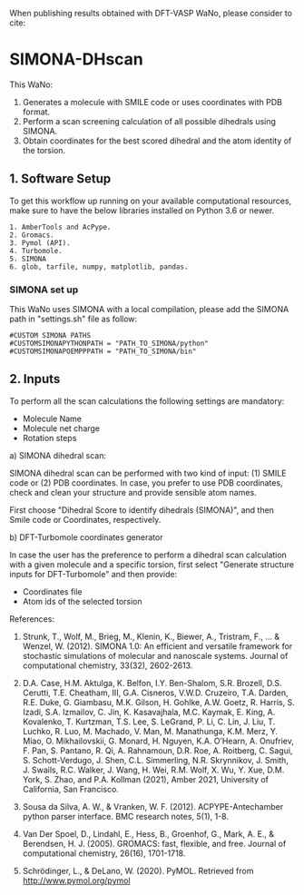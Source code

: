 When publishing results obtained with DFT-VASP WaNo, please consider to cite: 

# SIMONA-DHscan
This WaNo:

1. Generates a molecule with SMILE code or uses coordinates with PDB format.
2. Perform a scan screening calculation of all possible dihedrals using SIMONA.
3. Obtain coordinates for the best scored dihedral and the atom identity of the torsion.

## 1. Software Setup

To get this workflow up running on your available computational resources, make sure to have the below libraries installed on Python 3.6 or newer.

```
1. AmberTools and AcPype.
2. Gromacs.
3. Pymol (API).
4. Turbomole.
5. SIMONA
6. glob, tarfile, numpy, matplotlib, pandas.  
```
### SIMONA set up

This WaNo uses SIMONA with a local compilation, please add the SIMONA path in "settings.sh" file as follow:

```
#CUSTOM SIMONA PATHS
#CUSTOMSIMONAPYTHONPATH = "PATH_TO_SIMONA/python"
#CUSTOMSIMONAPOEMPPPATH = "PATH_TO_SIMONA/bin"
```

## 2. Inputs

To perform all the scan calculations the following settings are mandatory:
- Molecule Name
- Molecule net charge
- Rotation steps

a) SIMONA dihedral scan:

SIMONA dihedral scan can be performed with two kind of input: (1) SMILE code or (2)  PDB coordinates. In case, you prefer to use PDB coordinates, check and clean your structure and provide sensible atom names.

First choose "Dihedral Score to identify dihedrals (SIMONA)", and then Smile code or Coordinates, respectively.


b) DFT-Turbomole coordinates generator

In case the user has the preference to perform a dihedral scan calculation with a given molecule and a specific torsion, first select "Generate structure inputs for DFT-Turbomole" and then provide:

- Coordinates file
- Atom ids of the selected torsion


References:

1. Strunk, T., Wolf, M., Brieg, M., Klenin, K., Biewer, A., Tristram, F., ... & Wenzel, W. (2012). SIMONA 1.0: An efficient and versatile framework for stochastic simulations of molecular and nanoscale systems. Journal of computational chemistry, 33(32), 2602-2613.

2. D.A. Case, H.M. Aktulga, K. Belfon, I.Y. Ben-Shalom, S.R. Brozell, D.S. Cerutti, T.E. Cheatham, III, G.A. Cisneros, V.W.D. Cruzeiro, T.A. Darden, R.E. Duke, G. Giambasu, M.K. Gilson, H. Gohlke, A.W. Goetz, R. Harris, S. Izadi, S.A. Izmailov, C. Jin, K. Kasavajhala, M.C. Kaymak, E. King, A. Kovalenko, T. Kurtzman, T.S. Lee, S. LeGrand, P. Li, C. Lin, J. Liu, T. Luchko, R. Luo, M. Machado, V. Man, M. Manathunga, K.M. Merz, Y. Miao, O. Mikhailovskii, G. Monard, H. Nguyen, K.A. O’Hearn, A. Onufriev, F. Pan, S. Pantano, R. Qi, A. Rahnamoun, D.R. Roe, A. Roitberg, C. Sagui, S. Schott-Verdugo, J. Shen, C.L. Simmerling, N.R. Skrynnikov, J. Smith, J. Swails, R.C. Walker, J. Wang, H. Wei, R.M. Wolf, X. Wu, Y. Xue, D.M. York, S. Zhao, and P.A. Kollman (2021), Amber 2021, University of California, San Francisco.

3. Sousa da Silva, A. W., & Vranken, W. F. (2012). ACPYPE-Antechamber python parser interface. BMC research notes, 5(1), 1-8.

4. Van Der Spoel, D., Lindahl, E., Hess, B., Groenhof, G., Mark, A. E., & Berendsen, H. J. (2005). GROMACS: fast, flexible, and free. Journal of computational chemistry, 26(16), 1701-1718.

5. Schrödinger, L., & DeLano, W. (2020). PyMOL. Retrieved from http://www.pymol.org/pymol
